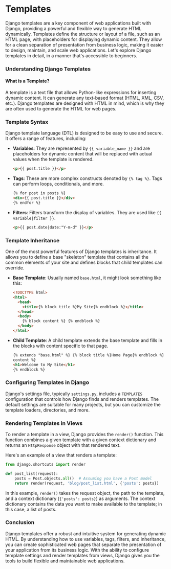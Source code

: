 # Templates

Django templates are a key component of web applications built with Django, providing a powerful and flexible way to generate HTML dynamically. Templates define the structure or layout of a file, such as an HTML page, with placeholders for displaying dynamic content. They allow for a clean separation of presentation from business logic, making it easier to design, maintain, and scale web applications. Let's explore Django templates in detail, in a manner that's accessible to beginners.

### Understanding Django Templates

#### What is a Template?

A template is a text file that allows Python-like expressions for inserting dynamic content. It can generate any text-based format (HTML, XML, CSV, etc.). Django templates are designed with HTML in mind, which is why they are often used to generate the HTML for web pages.

### Template Syntax

Django template language (DTL) is designed to be easy to use and secure. It offers a range of features, including:

- **Variables**: They are represented by `{{ variable_name }}` and are placeholders for dynamic content that will be replaced with actual values when the template is rendered.

  ```html
  <p>{{ post.title }}</p>
  ```

- **Tags**: These are more complex constructs denoted by `{% tag %}`. Tags can perform loops, conditionals, and more.

  ```html
  {% for post in posts %}
  <div>{{ post.title }}</div>
  {% endfor %}
  ```

- **Filters**: Filters transform the display of variables. They are used like `{{ variable|filter }}`.

  ```html
  <p>{{ post.date|date:"Y-m-d" }}</p>
  ```

### Template Inheritance

One of the most powerful features of Django templates is inheritance. It allows you to define a base "skeleton" template that contains all the common elements of your site and defines blocks that child templates can override.

- **Base Template**: Usually named `base.html`, it might look something like this:

  ```html
  <!DOCTYPE html>
  <html>
    <head>
      <title>{% block title %}My Site{% endblock %}</title>
    </head>
    <body>
      {% block content %} {% endblock %}
    </body>
  </html>
  ```

- **Child Template**: A child template extends the base template and fills in the blocks with content specific to that page.

  ```html
  {% extends "base.html" %} {% block title %}Home Page{% endblock %} {% block
  content %}
  <h1>Welcome to My Site</h1>
  {% endblock %}
  ```

### Configuring Templates in Django

Django's settings file, typically `settings.py`, includes a `TEMPLATES` configuration that controls how Django finds and renders templates. The default settings are suitable for many projects, but you can customize the template loaders, directories, and more.

### Rendering Templates in Views

To render a template in a view, Django provides the `render()` function. This function combines a given template with a given context dictionary and returns an `HttpResponse` object with that rendered text.

Here's an example of a view that renders a template:

```python
from django.shortcuts import render

def post_list(request):
    posts = Post.objects.all()  # Assuming you have a Post model
    return render(request, 'blog/post_list.html', {'posts': posts})
```

In this example, `render()` takes the request object, the path to the template, and a context dictionary (`{'posts': posts}`) as arguments. The context dictionary contains the data you want to make available to the template; in this case, a list of posts.

### Conclusion

Django templates offer a robust and intuitive system for generating dynamic HTML. By understanding how to use variables, tags, filters, and inheritance, you can create sophisticated web pages that separate the presentation of your application from its business logic. With the ability to configure template settings and render templates from views, Django gives you the tools to build flexible and maintainable web applications.
